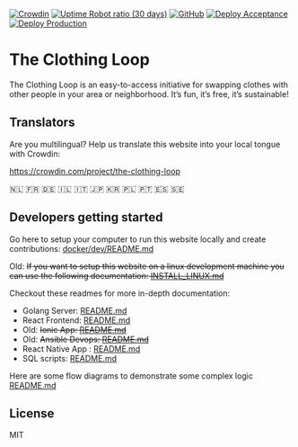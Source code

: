 [![Crowdin](https://badges.crowdin.net/the-clothing-loop/localized.svg)](https://crowdin.com/project/the-clothing-loop)
[![Uptime Robot ratio (30 days)](https://img.shields.io/uptimerobot/ratio/m793037901-9bb551d345526a0d92a9dfa1)](https://uptimerobot.com/)
[![GitHub](https://img.shields.io/github/license/the-clothing-loop/website)](https://github.com/the-clothing-loop/website#license)
[![Deploy Acceptance](https://github.com/the-clothing-loop/website/actions/workflows/deploy-acceptance-api.yml/badge.svg)](https://github.com/the-clothing-loop/website/actions/workflows/deploy-acceptance-api.yml)
[![Deploy Production](https://github.com/the-clothing-loop/website/actions/workflows/deploy-production.yml/badge.svg)](https://github.com/the-clothing-loop/website/actions/workflows/deploy-production.yml)

# The Clothing Loop

The Clothing Loop is an easy-to-access initiative for swapping clothes with other people in your area or neighborhood. It’s fun, it’s free, it’s sustainable!

## Translators

Are you multilingual? Help us translate this website into your local tongue with Crowdin:

https://crowdin.com/project/the-clothing-loop

:netherlands: :fr: :de: :israel: :it: :jp: :kr: :poland: :portugal: :es: :sweden:

## Developers getting started

Go here to setup your computer to run this website locally and create contributions: [docker/dev/README.md](/docker/dev/README.md)


Old: ~~If you want to setup this website on a linux development machine you can use the following documentation: [INSTALL_LINUX.md](/INSTALL_LINUX.md)~~

Checkout these readmes for more in-depth documentation:

- Golang Server: [README.md](/server/README.md)
- React Frontend: [README.md](/frontend/README.md)
- Old: ~~Ionic App: [README.md](/app/README.md)~~
- Old: ~~Ansible Devops: [README.md](/devops/vps1/README.md)~~
- React Native App : [README.md](https://github.com/the-clothing-loop/app2/blob/main/README.md)
- SQL scripts: [README.md](/server/sql/README.md)

Here are some flow diagrams to demonstrate some complex logic [README.md](/server/docs/README.md)

## License

MIT
